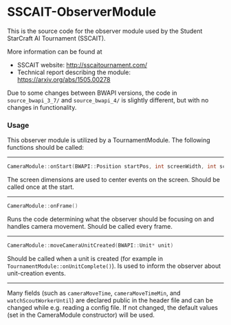 # SSCAIT-ObserverModule

This is the source code for the observer module used by the Student StarCraft AI Tournament (SSCAIT).

More information can be found at
* SSCAIT website: <http://sscaitournament.com/>
* Technical report describing the module: <https://arxiv.org/abs/1505.00278>

Due to some changes between BWAPI versions, the code in `source_bwapi_3_7/` and `source_bwapi_4/` is slightly different, but with no changes in functionality.


### Usage

This observer module is utilized by a TournamentModule. The following functions should be called:

---

```c++
CameraModule::onStart(BWAPI::Position startPos, int screenWidth, int screenHeight)
```
The screen dimensions are used to center events on the screen. Should be called once at the start.

---

```c++
CameraModule::onFrame()
```
Runs the code determining what the observer should be focusing on and handles camera movement. Should be called every frame.

---

```c++
CameraModule::moveCameraUnitCreated(BWAPI::Unit* unit)
```
Should be called when a unit is created (for example in `TournamentModule::onUnitComplete()`). Is used to inform the observer about unit-creation events.

---

Many fields (such as `cameraMoveTime`, `cameraMoveTimeMin`, and `watchScoutWorkerUntil`) are declared public in the header file and can be changed while e.g. reading a config file. If not changed, the default values (set in the CameraModule constructor) will be used.

